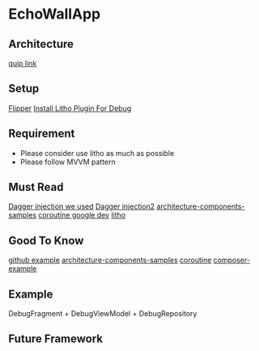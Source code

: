 # EchoWallApp

## Architecture
[quip link](https://developerforfun.quip.com/YLM7AbwGTuL9/Android-Framework-FrontEnd)

## Setup
[Flipper](https://github.com/facebook/flipper)
[Install Litho Plugin For Debug](https://fbflipper.com/docs/getting-started/android-native/)

## Requirement
* Please consider use litho as much as possible
* Please follow MVVM pattern

## Must Read
[Dagger injection we used](https://developer.android.com/codelabs/android-dagger#1)
[Dagger injection2](https://github.com/android/architecture-components-samples/tree/e33782ba54ebe87f7e21e03542230695bc893818/GithubBrowserSample/app/src/main/java/com/android/example/github/di)
[architecture-components-samples](https://github.com/android/architecture-components-samples)
[coroutine google dev](https://developer.android.com/kotlin/coroutines/coroutines-adv)
[litho](https://github.com/facebook/litho)


## Good To Know
[github example](https://github.com/android/architecture-samples)
[architecture-components-samples](https://github.com/android/architecture-components-samples)
[coroutine](https://github.com/googlecodelabs/kotlin-coroutines)
[composer-example](https://github.com/android/compose-samples)

## Example
DebugFragment + DebugViewModel + DebugRepository

## Future Framework

